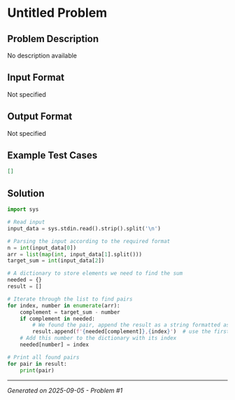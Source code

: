 # Untitled Problem

## Problem Description
No description available

## Input Format
Not specified

## Output Format
Not specified

## Example Test Cases
```json
[]
```

## Solution
```python
import sys

# Read input
input_data = sys.stdin.read().strip().split('\n')

# Parsing the input according to the required format
n = int(input_data[0])
arr = list(map(int, input_data[1].split()))
target_sum = int(input_data[2])

# A dictionary to store elements we need to find the sum
needed = {}
result = []

# Iterate through the list to find pairs
for index, number in enumerate(arr):
    complement = target_sum - number
    if complement in needed:
        # We found the pair, append the result as a string formatted as 'index1,index2'
        result.append(f'{needed[complement]},{index}')  # use the first index where complement is found
    # Add this number to the dictionary with its index
    needed[number] = index

# Print all found pairs
for pair in result:
    print(pair)
```

---
*Generated on 2025-09-05 - Problem #1*